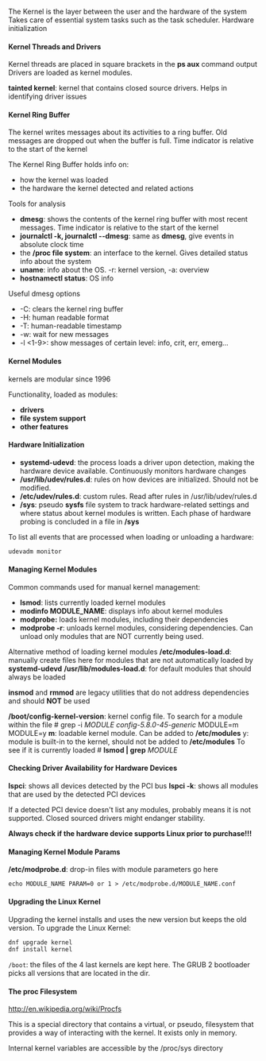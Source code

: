 
The Kernel is the layer between the user and the hardware of the system
Takes care of essential system tasks such as the task scheduler. Hardware initialization

#### Kernel Threads and Drivers

Kernel threads are placed in square brackets in the **ps aux** command output
Drivers are loaded as kernel modules.

**tainted kernel**: kernel that contains closed source drivers. Helps in identifying driver issues

#### Kernel Ring Buffer

The kernel writes messages about its activities to a ring buffer. Old messages are dropped out when the buffer is full. Time indicator is relative to the start of the kernel

The Kernel Ring Buffer holds info on:
* how the kernel was loaded
* the hardware the kernel detected and related actions

Tools for analysis
* **dmesg**: shows the contents of the kernel ring buffer with most recent messages. Time indicator is relative to the start of the kernel
* **journalctl -k, journalctl --dmesg**: same as **dmesg**, give events in absolute clock time
* the **/proc file system**: an interface to the kernel. Gives detailed status info about the system
* **uname**: info about the OS. -r: kernel version, -a: overview
* **hostnamectl status**: OS info

Useful dmesg options
* -C: clears the kernel ring buffer
* -H: human readable format
* -T: human-readable timestamp
* -w: wait for new messages
* -l <1-9>: show messages of certain level: info, crit, err, emerg...

#### Kernel Modules

kernels are modular since 1996

Functionality, loaded as modules:
* **drivers**
* **file system support**
* **other features**

#### Hardware Initialization

* **systemd-udevd**: the process loads a driver upon detection, making the hardware device available. Continuously monitors hardware changes
* **/usr/lib/udev/rules.d**: rules on how devices are initialized. Should not be modified.
* **/etc/udev/rules.d**: custom rules. Read after rules in /usr/lib/udev/rules.d
* **/sys**: pseudo **sysfs** file system to track hardware-related settings and where status about kernel modules is written. Each phase of hardware probing is concluded in a file in **/sys**

To list all events that are processed when loading or unloading a hardware:

``` bash
udevadm monitor
```

#### Managing Kernel Modules

Common commands used for manual kernel management:
* **lsmod**: lists currently loaded kernel modules
* **modinfo MODULE_NAME**: displays info about kernel modules
* **modprobe:** loads kernel modules, including their dependencies
* **modprobe -r**: unloads kernel modules, considering dependencies. Can unload only modules that are NOT currently being used.

Alternative method of loading kernel modules 
**/etc/modules-load.d**: manually create files here for modules that are not automatically loaded by **systemd-udevd**
**/usr/lib/modules-load.d**: for default modules that should always be loaded

**insmod** and **rmmod** are legacy utilities that do not address dependencies and should **NOT** be used

**/boot/config-kernel-version**: kernel config file. To search for a module within the file
\# grep -i *MODULE* *config-5.8.0-45-generic* 
MODULE=m
MODULE=y 
**m**: loadable kernel module. Can be added to **/etc/modules**
y: module is built-in to the kernel, should not be added to **/etc/modules**
To see if it is currently loaded
\# **lsmod | grep** *MODULE*

#### Checking Driver Availability for Hardware Devices

**lspci**: shows all devices detected by the PCI bus
**lspci -k**: shows all modules that are used by the detected PCI devices

If a detected PCI device doesn't list any modules, probably means it is not supported. Closed sourced drivers might endanger stability. 

**Always check if the hardware device supports Linux prior to purchase!!!**

#### Managing Kernel Module Params

**/etc/modprobe.d**: drop-in files with module parameters go here

```
echo MODULE_NAME PARAM=0 or 1 > /etc/modprobe.d/MODULE_NAME.conf
```

#### Upgrading the Linux Kernel

Upgrading the kernel installs and uses the new version but keeps the old version.
To upgrade the Linux Kernel:

``` bash
dnf upgrade kernel
dnf install kernel
```

`/boot`: the files of the 4 last kernels are kept here. The GRUB 2 bootloader picks all  versions that are located in the dir.

#### The proc Filesystem

http://en.wikipedia.org/wiki/Procfs

This is a special directory that contains a virtual, or pseudo, filesystem that provides a way of interacting with the kernel. It exists only in memory.

Internal kernel variables are accessible by the /proc/sys directory